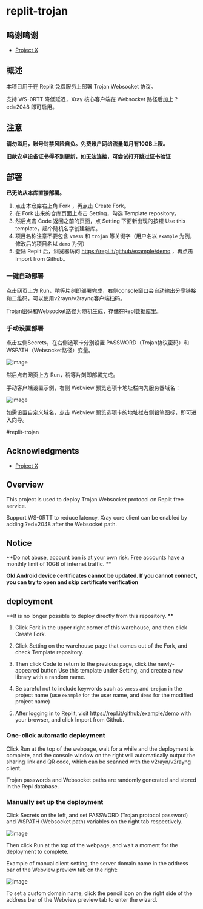 # replit-trojan

## 鸣谢鸣谢

- [Project X](https://github.com/XTLS/Xray-core)

## 概述

本项目用于在 Replit 免费服务上部署 Trojan Websocket 协议。

支持 WS-0RTT 降低延迟，Xray 核心客户端在 Websocket 路径后加上 ?ed=2048 即可启用。

## 注意

 **请勿滥用，账号封禁风险自负。免费账户网络流量每月有10GB上限。**
 
 **旧款安卓设备证书得不到更新，如无法连接，可尝试打开跳过证书验证**

## 部署
 
 **已无法从本库直接部署。**

 1. 点击本仓库右上角 Fork ，再点击 Create Fork。   
 2. 在 Fork 出来的仓库页面上点击 Setting，勾选 Template repository。   
 3. 然后点击 Code 返回之前的页面，点 Setting 下面新出现的按钮 Use this template，起个随机名字创建新库。  
 4. 项目名称注意不要包含 `vmess` 和 `trojan` 等关键字（用户名以 `example` 为例，修改后的项目名以 `demo` 为例）  
 5. 登陆 Replit 后，浏览器访问 https://repl.it/github/example/demo ，再点击 Import from Github。

### 一键自动部署

点击网页上方 Run，稍等片刻即部署完成，右侧console窗口会自动输出分享链接和二维码，可以使用v2rayn/v2rayng客户端扫码。

Trojan密码和Websocket路径为随机生成，存储在Repl数据库里。

### 手动设置部署

点击左侧Secrets，在右侧选项卡分别设置 PASSWORD（Trojan协议密码）和 WSPATH（Websocket路径）变量。

![image](https://user-images.githubusercontent.com/98247050/205805317-349f4814-5d1b-4fba-8d53-7de12a7f1810.png)

然后点击网页上方 Run，稍等片刻即部署完成。

手动客户端设置示例，右侧 Webview 预览选项卡地址栏内为服务器域名：

![image](https://user-images.githubusercontent.com/98247050/205805711-75a6ddcf-20c6-4e2c-a90a-05dc979ade45.png)

如需设置自定义域名，点击 Webview 预览选项卡的地址栏右侧铅笔图标，即可进入向导。



#replit-trojan

## Acknowledgments

- [Project X](https://github.com/XTLS/Xray-core)

## Overview

This project is used to deploy Trojan Websocket protocol on Replit free service.

Support WS-0RTT to reduce latency, Xray core client can be enabled by adding ?ed=2048 after the Websocket path.

## Notice

 **Do not abuse, account ban is at your own risk. Free accounts have a monthly limit of 10GB of internet traffic. **

 

 **Old Android device certificates cannot be updated. If you cannot connect, you can try to open and skip certificate verification**

## deployment

 

 **It is no longer possible to deploy directly from this repository. **

 1. Click Fork in the upper right corner of this warehouse, and then click Create Fork.   

 2. Click Setting on the warehouse page that comes out of the Fork, and check Template repository.   

 3. Then click Code to return to the previous page, click the newly-appeared button Use this template under Setting, and create a new library with a random name.  

 4. Be careful not to include keywords such as `vmess` and `trojan` in the project name (use `example` for the user name, and `demo` for the modified project name)  

 5. After logging in to Replit, visit https://repl.it/github/example/demo with your browser, and click Import from Github.

### One-click automatic deployment

Click Run at the top of the webpage, wait for a while and the deployment is complete, and the console window on the right will automatically output the sharing link and QR code, which can be scanned with the v2rayn/v2rayng client.

Trojan passwords and Websocket paths are randomly generated and stored in the Repl database.

### Manually set up the deployment

Click Secrets on the left, and set PASSWORD (Trojan protocol password) and WSPATH (Websocket path) variables on the right tab respectively.

![image](https://user-images.githubusercontent.com/98247050/205805317-349f4814-5d1b-4fba-8d53-7de12a7f1810.png)

Then click Run at the top of the webpage, and wait a moment for the deployment to complete.

Example of manual client setting, the server domain name in the address bar of the Webview preview tab on the right:

![image](https://user-images.githubusercontent.com/98247050/205805711-75a6ddcf-20c6-4e2c-a90a-05dc979ade45.png)

To set a custom domain name, click the pencil icon on the right side of the address bar of the Webview preview tab to enter the wizard.
